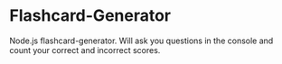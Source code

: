 # Flashcard-Generator
Node.js flashcard-generator. Will ask you questions in the console and count your correct and incorrect scores.
